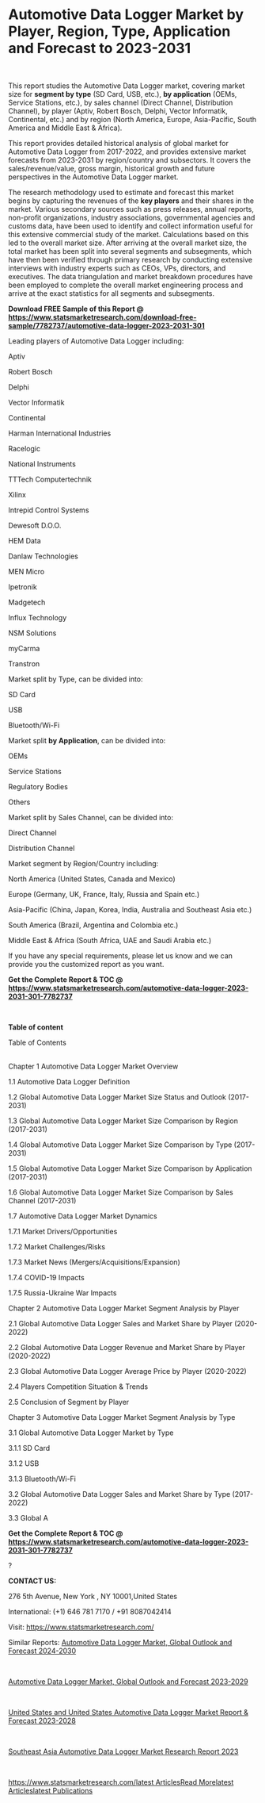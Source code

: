 <h1>Automotive Data Logger Market by Player, Region, Type, Application and Forecast to 2023-2031</h1><br/><p>This report studies the Automotive Data Logger market, covering market size for <strong>segment by type</strong> (SD Card, USB, etc.), <strong>by application</strong> (OEMs, Service Stations, etc.), by sales channel (Direct Channel, Distribution Channel), by player (Aptiv, Robert Bosch, Delphi, Vector Informatik, Continental, etc.) and by region (North America, Europe, Asia-Pacific, South America and Middle East & Africa).</p>
 
 
 
 <p>This report provides detailed historical analysis of global market for Automotive Data Logger from 2017-2022, and provides extensive market forecasts from 2023-2031 by region/country and subsectors. It covers the sales/revenue/value, gross margin, historical growth and future perspectives in the Automotive Data Logger market.</p>
 
 
 
 <p>The research methodology used to estimate and forecast this market begins by capturing the revenues of the <strong>key players</strong> and their shares in the market. Various secondary sources such as press releases, annual reports, non-profit organizations, industry associations, governmental agencies and customs data, have been used to identify and collect information useful for this extensive commercial study of the market. Calculations based on this led to the overall market size. After arriving at the overall market size, the total market has been split into several segments and subsegments, which have then been verified through primary research by conducting extensive interviews with industry experts such as CEOs, VPs, directors, and executives. The data triangulation and market breakdown procedures have been employed to complete the overall market engineering process and arrive at the exact statistics for all segments and subsegments.</p>
 
 
 
 <p><strong>Download FREE Sample of this Report @ <a href="https://www.statsmarketresearch.com/download-free-sample/7782737/automotive-data-logger-2023-2031-301">https://www.statsmarketresearch.com/download-free-sample/7782737/automotive-data-logger-2023-2031-301</a></strong></p>
 
 
 
 <p>Leading players of Automotive Data Logger including:</p>
 
 
 
 <p>Aptiv</p>
 
 
 
 <p>Robert Bosch</p>
 
 
 
 <p>Delphi</p>
 
 
 
 <p>Vector Informatik</p>
 
 
 
 <p>Continental</p>
 
 
 
 <p>Harman International Industries</p>
 
 
 
 <p>Racelogic</p>
 
 
 
 <p>National Instruments</p>
 
 
 
 <p>TTTech Computertechnik</p>
 
 
 
 <p>Xilinx</p>
 
 
 
 <p>Intrepid Control Systems</p>
 
 
 
 <p>Dewesoft D.O.O.</p>
 
 
 
 <p>HEM Data</p>
 
 
 
 <p>Danlaw Technologies</p>
 
 
 
 <p>MEN Micro</p>
 
 
 
 <p>Ipetronik</p>
 
 
 
 <p>Madgetech</p>
 
 
 
 <p>Influx Technology</p>
 
 
 
 <p>NSM Solutions</p>
 
 
 
 <p>myCarma</p>
 
 
 
 <p>Transtron</p>
 
 
 
 <p>Market split by Type, can be divided into:</p>
 
 
 
 <p>SD Card</p>
 
 
 
 <p>USB</p>
 
 
 
 <p>Bluetooth/Wi-Fi</p>
 
 
 
 <p>Market split <strong>by Application</strong>, can be divided into:</p>
 
 
 
 <p>OEMs</p>
 
 
 
 <p>Service Stations</p>
 
 
 
 <p>Regulatory Bodies</p>
 
 
 
 <p>Others</p>
 
 
 
 <p>Market split by Sales Channel, can be divided into:</p>
 
 
 
 <p>Direct Channel</p>
 
 
 
 <p>Distribution Channel</p>
 
 
 
 <p>Market segment by Region/Country including:</p>
 
 
 
 <p>North America (United States, Canada and Mexico)</p>
 
 
 
 <p>Europe (Germany, UK, France, Italy, Russia and Spain etc.)</p>
 
 
 
 <p>Asia-Pacific (China, Japan, Korea, India, Australia and Southeast Asia etc.)</p>
 
 
 
 <p>South America (Brazil, Argentina and Colombia etc.)</p>
 
 
 
 <p>Middle East & Africa (South Africa, UAE and Saudi Arabia etc.)</p>
 
 
 
 <p>If you have any special requirements, please let us know and we can provide you the customized report as you want.</p>
 
 
 
 <div><b>Get the Complete Report & TOC @ <a href="https://www.statsmarketresearch.com/automotive-data-logger-2023-2031-301-7782737">https://www.statsmarketresearch.com/automotive-data-logger-2023-2031-301-7782737</a></b></div>
 
 
 
 <p><br />
 
 <b>Table of content</b></p>
 
 
 
 <p>Table of Contents<br />
 
 <br />
 
 Chapter 1 Automotive Data Logger Market Overview<br />
 
 1.1 Automotive Data Logger Definition<br />
 
 1.2 Global Automotive Data Logger Market Size Status and Outlook (2017-2031)<br />
 
 1.3 Global Automotive Data Logger Market Size Comparison by Region (2017-2031)<br />
 
 1.4 Global Automotive Data Logger Market Size Comparison by Type (2017-2031)<br />
 
 1.5 Global Automotive Data Logger Market Size Comparison by Application (2017-2031)<br />
 
 1.6 Global Automotive Data Logger Market Size Comparison by Sales Channel (2017-2031)<br />
 
 1.7 Automotive Data Logger Market Dynamics<br />
 
 1.7.1 Market Drivers/Opportunities<br />
 
 1.7.2 Market Challenges/Risks<br />
 
 1.7.3 Market News (Mergers/Acquisitions/Expansion)<br />
 
 1.7.4 COVID-19 Impacts<br />
 
 1.7.5 Russia-Ukraine War Impacts<br />
 
 Chapter 2 Automotive Data Logger Market Segment Analysis by Player<br />
 
 2.1 Global Automotive Data Logger Sales and Market Share by Player (2020-2022)<br />
 
 2.2 Global Automotive Data Logger Revenue and Market Share by Player (2020-2022)<br />
 
 2.3 Global Automotive Data Logger Average Price by Player (2020-2022)<br />
 
 2.4 Players Competition Situation & Trends<br />
 
 2.5 Conclusion of Segment by Player<br />
 
 Chapter 3 Automotive Data Logger Market Segment Analysis by Type<br />
 
 3.1 Global Automotive Data Logger Market by Type<br />
 
 3.1.1 SD Card<br />
 
 3.1.2 USB<br />
 
 3.1.3 Bluetooth/Wi-Fi<br />
 
 3.2 Global Automotive Data Logger Sales and Market Share by Type (2017-2022)<br />
 
 3.3 Global A</p>
 
 
 
 <div><b>Get the Complete Report & TOC @ <a href="https://www.statsmarketresearch.com/automotive-data-logger-2023-2031-301-7782737">https://www.statsmarketresearch.com/automotive-data-logger-2023-2031-301-7782737</a></b></div>
 
 
 
 <p>? </p>
 
 
 
 <p><b>CONTACT US:</b><br />
 
 276 5th Avenue, New York , NY 10001,United States<br />
 
 International: (+1) 646 781 7170 / +91 8087042414<br />
 
 Visit: <a href="https://www.statsmarketresearch.com/">https://www.statsmarketresearch.com/</a><br />
 
 Similar Reports: <a href="https://www.statsmarketresearch.com/automotive-data-logger-2023-2031-301-7782737">Automotive Data Logger Market, Global Outlook and Forecast 2024-2030</a><br />
 
 <br />
 
 <a href="https://www.statsmarketresearch.com/automotive-data-logger-2023-2031-301-7782737">Automotive Data Logger Market, Global Outlook and Forecast 2023-2029</a><br />
 
 <br />
 
 <a href="https://www.statsmarketresearch.com/automotive-data-logger-2023-2031-301-7782737">United States and United States Automotive Data Logger Market Report & Forecast 2023-2028</a><br />
 
 <br />
 
 <a href="https://www.statsmarketresearch.com/automotive-data-logger-2023-2031-301-7782737">Southeast Asia Automotive Data Logger Market Research Report 2023</a><br />
 
 <br />
 
 <a href="https://gyeongbokgung.com">https://www.statsmarketresearch.com/</a><a href="https://hallyeomaritime.com">latest Articles</a><a href="https://jingwansa.com">Read More</a><a href="https://nguoiviet.jp/">latest Articles</a><a href="https://www.intelmarketresearch.com/">latest Publications</a></p>